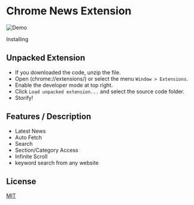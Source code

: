 Chrome News Extension
==========

![Demo](https://cloud.githubusercontent.com/assets/25512369/26526284/3830cc4c-4393-11e7-8288-d0b985d679c2.png)


Installing

Unpacked Extension
-----

- If you downloaded the code, unzip the file.
- Open (chrome://extensions/) or select the menu `Window > Extensions`.
- Enable the developer mode at top right.
- Click `Load unpacked extension...` and select the source code folder.
- Storify!

Features / Description
-----

- Latest News
- Auto Fetch
- Search 
- Section/Category Access
- Infinite Scroll
- keyword search from any website

License
-----

[MIT](http://opensource.org/licenses/MIT)
